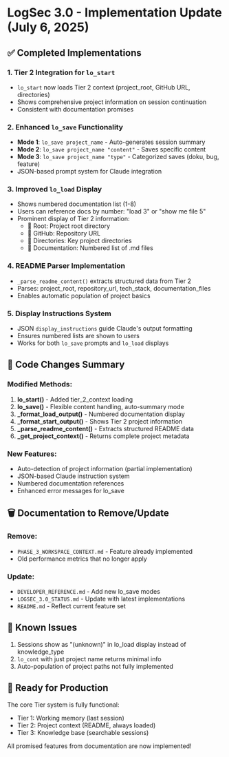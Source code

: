 # LogSec 3.0 - Implementation Update (July 6, 2025)

## ✅ Completed Implementations

### 1. Tier 2 Integration for `lo_start`
- `lo_start` now loads Tier 2 context (project_root, GitHub URL, directories)
- Shows comprehensive project information on session continuation
- Consistent with documentation promises

### 2. Enhanced `lo_save` Functionality
- **Mode 1**: `lo_save project_name` - Auto-generates session summary
- **Mode 2**: `lo_save project_name "content"` - Saves specific content
- **Mode 3**: `lo_save project_name "type"` - Categorized saves (doku, bug, feature)
- JSON-based prompt system for Claude integration

### 3. Improved `lo_load` Display
- Shows numbered documentation list (1-8)
- Users can reference docs by number: "load 3" or "show me file 5"
- Prominent display of Tier 2 information:
  - 📁 Root: Project root directory
  - 🔗 GitHub: Repository URL
  - 📂 Directories: Key project directories
  - 📄 Documentation: Numbered list of .md files

### 4. README Parser Implementation
- `_parse_readme_content()` extracts structured data from Tier 2
- Parses: project_root, repository_url, tech_stack, documentation_files
- Enables automatic population of project basics

### 5. Display Instructions System
- JSON `display_instructions` guide Claude's output formatting
- Ensures numbered lists are shown to users
- Works for both `lo_save` prompts and `lo_load` displays

## 📝 Code Changes Summary

### Modified Methods:
1. **lo_start()** - Added tier_2_context loading
2. **lo_save()** - Flexible content handling, auto-summary mode
3. **_format_load_output()** - Numbered documentation display
4. **_format_start_output()** - Shows Tier 2 project information
5. **_parse_readme_content()** - Extracts structured README data
6. **_get_project_context()** - Returns complete project metadata

### New Features:
- Auto-detection of project information (partial implementation)
- JSON-based Claude instruction system
- Numbered documentation references
- Enhanced error messages for lo_save

## 🗑️ Documentation to Remove/Update

### Remove:
- `PHASE_3_WORKSPACE_CONTEXT.md` - Feature already implemented
- Old performance metrics that no longer apply

### Update:
- `DEVELOPER_REFERENCE.md` - Add new lo_save modes
- `LOGSEC_3.0_STATUS.md` - Update with latest implementations
- `README.md` - Reflect current feature set

## 🐛 Known Issues

1. Sessions show as "(unknown)" in lo_load display instead of knowledge_type
2. `lo_cont` with just project name returns minimal info
3. Auto-population of project paths not fully implemented

## 🚀 Ready for Production

The core Tier system is fully functional:
- Tier 1: Working memory (last session)
- Tier 2: Project context (README, always loaded)
- Tier 3: Knowledge base (searchable sessions)

All promised features from documentation are now implemented!